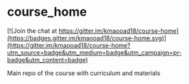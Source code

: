 # course_home

[![Join the chat at https://gitter.im/kmaooad18/course-home](https://badges.gitter.im/kmaooad18/course-home.svg)](https://gitter.im/kmaooad18/course-home?utm_source=badge&utm_medium=badge&utm_campaign=pr-badge&utm_content=badge)

Main repo of the course with curriculum and materials
